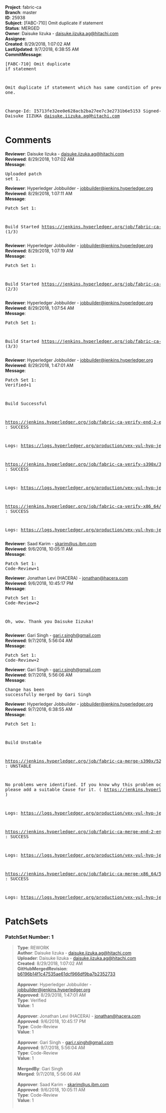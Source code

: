 <strong>Project</strong>: fabric-ca<br><strong>Branch</strong>: master<br><strong>ID</strong>: 25938<br><strong>Subject</strong>: [FABC-710] Omit duplicate if statement<br><strong>Status</strong>: MERGED<br><strong>Owner</strong>: Daisuke Iizuka - daisuke.iizuka.ag@hitachi.com<br><strong>Assignee</strong>:<br><strong>Created</strong>: 8/29/2018, 1:07:02 AM<br><strong>LastUpdated</strong>: 9/7/2018, 6:38:55 AM<br><strong>CommitMessage</strong>:<br><pre>[FABC-710] Omit duplicate if statement

Omit duplicate if statement
which has same condition of previous one.

Change-Id: I5713fe32ee0e628acb2ba27ee7c3e2731b6e5153
Signed-off-by: Daisuke IIZUKA <daisuke.iizuka.ag@hitachi.com>
</pre><h1>Comments</h1><strong>Reviewer</strong>: Daisuke Iizuka - daisuke.iizuka.ag@hitachi.com<br><strong>Reviewed</strong>: 8/29/2018, 1:07:02 AM<br><strong>Message</strong>: <pre>Uploaded patch set 1.</pre><strong>Reviewer</strong>: Hyperledger Jobbuilder - jobbuilder@jenkins.hyperledger.org<br><strong>Reviewed</strong>: 8/29/2018, 1:07:11 AM<br><strong>Message</strong>: <pre>Patch Set 1:

Build Started https://jenkins.hyperledger.org/job/fabric-ca-verify-s390x/3397/ (1/3)</pre><strong>Reviewer</strong>: Hyperledger Jobbuilder - jobbuilder@jenkins.hyperledger.org<br><strong>Reviewed</strong>: 8/29/2018, 1:07:19 AM<br><strong>Message</strong>: <pre>Patch Set 1:

Build Started https://jenkins.hyperledger.org/job/fabric-ca-verify-end-2-end-x86_64/687/ (2/3)</pre><strong>Reviewer</strong>: Hyperledger Jobbuilder - jobbuilder@jenkins.hyperledger.org<br><strong>Reviewed</strong>: 8/29/2018, 1:07:54 AM<br><strong>Message</strong>: <pre>Patch Set 1:

Build Started https://jenkins.hyperledger.org/job/fabric-ca-verify-x86_64/3305/ (3/3)</pre><strong>Reviewer</strong>: Hyperledger Jobbuilder - jobbuilder@jenkins.hyperledger.org<br><strong>Reviewed</strong>: 8/29/2018, 1:47:01 AM<br><strong>Message</strong>: <pre>Patch Set 1: Verified+1

Build Successful 

https://jenkins.hyperledger.org/job/fabric-ca-verify-end-2-end-x86_64/687/ : SUCCESS

Logs: https://logs.hyperledger.org/production/vex-yul-hyp-jenkins-3/fabric-ca-verify-end-2-end-x86_64/687

https://jenkins.hyperledger.org/job/fabric-ca-verify-s390x/3397/ : SUCCESS

Logs: https://logs.hyperledger.org/production/vex-yul-hyp-jenkins-3/fabric-ca-verify-s390x/3397

https://jenkins.hyperledger.org/job/fabric-ca-verify-x86_64/3305/ : SUCCESS

Logs: https://logs.hyperledger.org/production/vex-yul-hyp-jenkins-3/fabric-ca-verify-x86_64/3305</pre><strong>Reviewer</strong>: Saad Karim - skarim@us.ibm.com<br><strong>Reviewed</strong>: 9/6/2018, 10:05:11 AM<br><strong>Message</strong>: <pre>Patch Set 1: Code-Review+1</pre><strong>Reviewer</strong>: Jonathan Levi (HACERA) - jonathan@hacera.com<br><strong>Reviewed</strong>: 9/6/2018, 10:45:17 PM<br><strong>Message</strong>: <pre>Patch Set 1: Code-Review+2

Oh, wow. Thank you Daisuke Iizuka!</pre><strong>Reviewer</strong>: Gari Singh - gari.r.singh@gmail.com<br><strong>Reviewed</strong>: 9/7/2018, 5:56:04 AM<br><strong>Message</strong>: <pre>Patch Set 1: Code-Review+2</pre><strong>Reviewer</strong>: Gari Singh - gari.r.singh@gmail.com<br><strong>Reviewed</strong>: 9/7/2018, 5:56:06 AM<br><strong>Message</strong>: <pre>Change has been successfully merged by Gari Singh</pre><strong>Reviewer</strong>: Hyperledger Jobbuilder - jobbuilder@jenkins.hyperledger.org<br><strong>Reviewed</strong>: 9/7/2018, 6:38:55 AM<br><strong>Message</strong>: <pre>Patch Set 1:

Build Unstable 

https://jenkins.hyperledger.org/job/fabric-ca-merge-s390x/528/ : UNSTABLE

No problems were identified. If you know why this problem occurred, please add a suitable Cause for it. ( https://jenkins.hyperledger.org/job/fabric-ca-merge-s390x/528/ )

Logs: https://logs.hyperledger.org/production/vex-yul-hyp-jenkins-3/fabric-ca-merge-s390x/528

https://jenkins.hyperledger.org/job/fabric-ca-merge-end-2-end-x86_64/117/ : SUCCESS

Logs: https://logs.hyperledger.org/production/vex-yul-hyp-jenkins-3/fabric-ca-merge-end-2-end-x86_64/117

https://jenkins.hyperledger.org/job/fabric-ca-merge-x86_64/530/ : SUCCESS

Logs: https://logs.hyperledger.org/production/vex-yul-hyp-jenkins-3/fabric-ca-merge-x86_64/530</pre><h1>PatchSets</h1><h3>PatchSet Number: 1</h3><blockquote><strong>Type</strong>: REWORK<br><strong>Author</strong>: Daisuke Iizuka - daisuke.iizuka.ag@hitachi.com<br><strong>Uploader</strong>: Daisuke Iizuka - daisuke.iizuka.ag@hitachi.com<br><strong>Created</strong>: 8/29/2018, 1:07:02 AM<br><strong>GitHubMergedRevision</strong>: [b6196b14f1c47535ae61dcf966df9ba7b2352733](https://github.com/hyperledger-gerrit-archive/fabric-ca/commit/b6196b14f1c47535ae61dcf966df9ba7b2352733)<br><br><strong>Approver</strong>: Hyperledger Jobbuilder - jobbuilder@jenkins.hyperledger.org<br><strong>Approved</strong>: 8/29/2018, 1:47:01 AM<br><strong>Type</strong>: Verified<br><strong>Value</strong>: 1<br><br><strong>Approver</strong>: Jonathan Levi (HACERA) - jonathan@hacera.com<br><strong>Approved</strong>: 9/6/2018, 10:45:17 PM<br><strong>Type</strong>: Code-Review<br><strong>Value</strong>: 1<br><br><strong>Approver</strong>: Gari Singh - gari.r.singh@gmail.com<br><strong>Approved</strong>: 9/7/2018, 5:56:04 AM<br><strong>Type</strong>: Code-Review<br><strong>Value</strong>: 1<br><br><strong>MergedBy</strong>: Gari Singh<br><strong>Merged</strong>: 9/7/2018, 5:56:06 AM<br><br><strong>Approver</strong>: Saad Karim - skarim@us.ibm.com<br><strong>Approved</strong>: 9/6/2018, 10:05:11 AM<br><strong>Type</strong>: Code-Review<br><strong>Value</strong>: 1<br><br></blockquote>